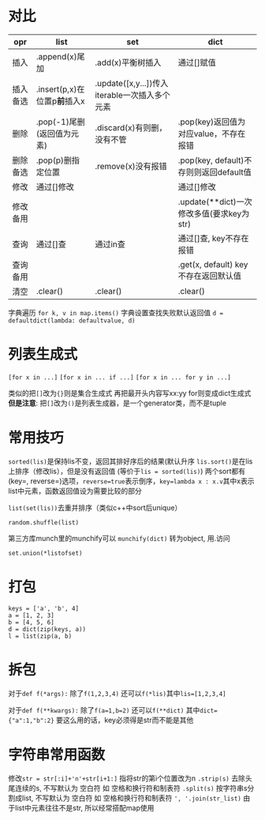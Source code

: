 # 对比
|opr|list|set|dict|
|-|-|-|-|
|插入|.append(x)尾加|.add(x)平衡树插入|通过[]赋值|
|插入备选|.insert(p,x)在位置p**前**插入x|.update([x,y...])传入iterable一次插入多个元素||
|删除|.pop(-1)尾删(返回值为元素)|.discard(x)有则删，没有不管|.pop(key)返回值为对应value，不存在报错|
|删除备选|.pop(p)删指定位置|.remove(x)没有报错|.pop(key, default)不存则则返回default值|
|修改|通过[]修改||通过[]修改|
|修改备用|||.update(**dict)一次修改多值(要求key为str)|
|查询|通过[]查|通过in查|通过[]查, key不存在报错|
|查询备用|||.get(x, default) key不存在返回默认值|
|清空|.clear()|.clear()|.clear()|


字典遍历 `for k, v in map.items()`
字典设置查找失败默认返回值 `d = defaultdict(lambda: defaultvalue, d)`

# 列表生成式
`[for x in ...]`
`[for x in ... if ...]`
`[for x in ... for y in ...]`

类似的把`[]`改为`{}`则是集合生成式
再把最开头内容写xx:yy for则变成dict生成式
**但是注意**: 把`[]`改为`()`是列表生成器，是一个generator类，而不是tuple

# 常用技巧
`sorted(lis)`是保持lis不变，返回其排好序后的结果(默认升序
`lis.sort()`是在lis上排序（修改lis），但是没有返回值 (等价于`lis = sorted(lis)`)
两个sort都有(key=, reverse=)选项，`reverse=true`表示倒序，`key=lambda x : x.v`其中x表示list中元素，函数返回值设为需要比较的部分

`list(set(lis))`去重并排序（类似c++中sort后unique）

`random.shuffle(list)`

第三方库munch里的munchify可以  `munchify(dict)` 转为object, 用.访问

`set.union(*listofset)`

# 打包
```
keys = ['a', 'b', 4]
a = [1, 2, 3]
b = [4, 5, 6]
d = dict(zip(keys, a))
l = list(zip(a, b)
```

# 拆包
对于`def f(*args):`
除了`f(1,2,3,4)`
还可以`f(*lis)`其中`lis=[1,2,3,4]`

对于`def f(**kwargs):`
除了`f(a=1,b=2)`
还可以`f(**dict)` 其中`dict={"a":1,"b":2}`
要这么用的话，key必须得是str而不能是其他

# 字符串常用函数
修改`str = str[:i]+'n'+str[i+1:]` 指将str的第i个位置改为n
`.strip(s)` 去除头尾连续的s, 不写默认为 空白符 如 空格和换行符和制表符
`.split(s)` 按字符串s分割成list, 不写默认为 空白符 如 空格和换行符和制表符
`', '.join(str_list)` 由于list中元素往往不是str, 所以经常搭配map使用

